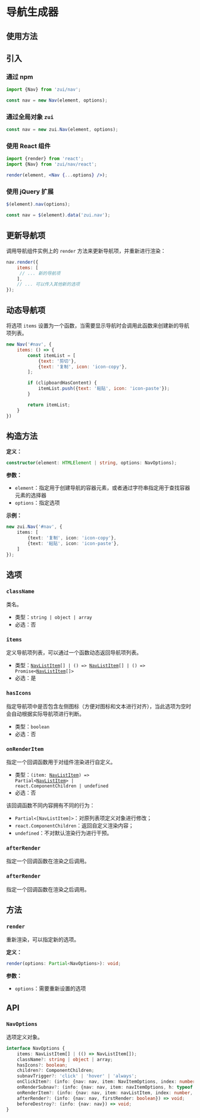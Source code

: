 # 导航生成器

## 使用方法

<Example>
  <div id="nav1" class="w-full"></div>
</Example>

<script>
export default {
    mounted() {
        onZUIReady(() => {
            const nav = new zui.Nav('#nav1', {
                items: [
                    {text: '首页', icon: 'icon-home', active: true},
                    {text: '动态'},
                    {text: '论坛'},
                    {type: 'divider'},
                    {text: '博客', icon: 'icon-rss'},
                    {text: '关注我们', icon: 'icon-group'},
                    {text: '更多', items: [
                        {text: '设计'},
                        {text: '开发'},
                        {text: '测试'},
                        {text: '发布'},
                        {text: '总结'},
                        {text: '评审'}
                    ]},
                ],
                onClickItem: (info) => {
                    console.log('> nav.onClickItem', info);
                },
            });
        })
    }
}
</script>

## 引入

### 通过 npm

```js
import {Nav} from 'zui/nav';

const nav = new Nav(element, options);
```

### 通过全局对象 `zui`

```js
const nav = new zui.Nav(element, options);
```

### 使用 React 组件

```jsx
import {render} from 'react';
import {Nav} from 'zui/nav/react';

render(element, <Nav {...options} />);
```

### 使用 jQuery 扩展

```js
$(element).nav(options);

const nav = $(element).data('zui.nav');
```

## 更新导航项

调用导航组件实例上的 `render` 方法来更新导航项，并重新进行渲染：

```js
nav.render({
    items: [
     // ... 新的导航项
    ],
    // ... 可以传入其他新的选项
});
```

## 动态导航项

将选项 `items` 设置为一个函数，当需要显示导航时会调用此函数来创建新的导航项列表。

```js
new Nav('#nav', {
    items: () => {
        const itemList = [
            {text: '剪切'},
            {text: '复制', icon: 'icon-copy'},
        ];

        if (clipboardHasContent) {
            itemList.push({text: '粘贴', icon: 'icon-paste'});
        }

        return itemList;
    }
})
```

 ## 构造方法

 **定义：**

 ```ts
 constructor(element: HTMLElement | string, options: NavOptions);
 ```

 **参数：**

 * `element`：指定用于创建导航的容器元素，或者通过字符串指定用于查找容器元素的选择器
 * `options`：指定选项

 **示例：**

 ```ts
 new zui.Nav('#nav', {
     items: [
         {text: '复制', icon: 'icon-copy'},
         {text: '粘贴', icon: 'icon-paste'},
     ]
 });
 ```

 ## 选项

 ### `className`

 类名。

 * 类型：`string | object | array`
 * 必选：否

 ### `items`

 定义导航项列表，可以通过一个函数动态返回导航项列表。

 * 类型：<code>[NavListItem](#navlistitem)[] | () => [NavListItem](#navlistitem)[] | () =>                            Promise<[NavListItem](#navlistitem)[]></code>
 * 必选：是

 ### `hasIcons`

 指定导航项中是否包含左侧图标（方便对图标和文本进行对齐），当此选项为空时会自动根据实际导航项进行判断。

 * 类型：`boolean`
 * 必选：否

 ### `onRenderItem`

 指定一个回调函数用于对组件渲染进行自定义。

 * 类型：<code>(item: [NavListItem](#Navlistitem)) => Partial<[NavListItem](#Navlistitem)> | react.ComponentChildren  | undefined</code>
 * 必选：否

  该回调函数不同内容拥有不同的行为：

 * <code>Partial<[NavListItem]></code>：对原列表项定义对象进行修改；
 * `react.ComponentChildren`：返回自定义渲染内容；
 * `undefined`：不对默认渲染行为进行干预。

 ### `afterRender`

 指定一个回调函数在渲染之后调用。

 ### `afterRender`

 指定一个回调函数在渲染之后调用。

 ## 方法

 ### `render`

 重新渲染，可以指定新的选项。

 **定义：**

 ```ts
 render(options: Partial<NavOptions>): void;
 ```

 **参数：**

 * `options`：需要重新设置的选项


 ## API

 ### `NavOptions`

 选项定义对象。

 ```ts
 interface NavOptions {
     items: NavListItem[] | (() => NavListItem[]);
     className?: string | object | array;
     hasIcons?: boolean;
     children?: ComponentChildren;
     subnavTrigger?: 'click' | 'hover' | 'always';
     onClickItem?: (info: {nav: nav, item: NavItemOptions, index: number, event: MouseEvent}) => void;
     onRenderSubnav?: (info: {nav: nav, item: navItemOptions, h: typeof _h}) => ComponentChildren;
     onRenderItem?: (info: {nav: nav, item: navListItem, index: number, h: typeof _h}) =>                       Partial<navListItem> | ComponentChildren | undefined;
     afterRender?: (info: {nav: nav, firstRender: boolean}) => void;
     beforeDestroy?: (info: {nav: nav}) => void;
 }
 ```

